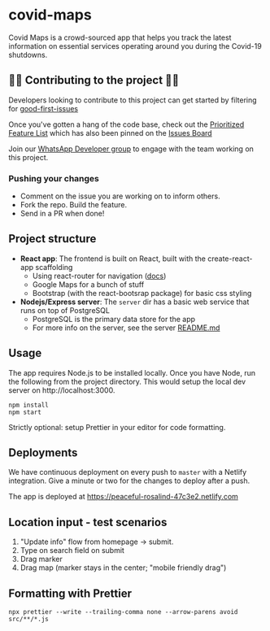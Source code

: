 # covid-maps

Covid Maps is a crowd-sourced app that helps you track the latest information on essential services operating around you during the Covid-19 shutdowns.

## 👩‍💻 Contributing to the project 👨‍💻

Developers looking to contribute to this project can get started by filtering for [good-first-issues](https://github.com/arjun27/covid-maps/issues?q=is%3Aopen+is%3Aissue+label%3A%22good+first+issue%22)

Once you've gotten a hang of the code base, check out the [Prioritized Feature List](https://github.com/arjun27/covid-maps/issues/86) which has also been pinned on the [Issues Board](https://github.com/arjun27/covid-maps/issues)

Join our [WhatsApp Developer group](https://chat.whatsapp.com/HzZT0gMYoYYEDDjj2LQUD8) to engage with the team working on this project.

### Pushing your changes

* Comment on the issue you are working on to inform others.
* Fork the repo. Build the feature.
* Send in a PR when done!

## Project structure

- **React app**: The frontend is built on React, built with the create-react-app scaffolding
  - Using react-router for navigation ([docs](https://reacttraining.com/react-router/web/guides/quick-start))
  - Google Maps for a bunch of stuff
  - Bootstrap (with the react-bootsrap package) for basic css styling
- **Nodejs/Express server**: The `server` dir has a basic web service that runs on top of PostgreSQL
  - PostgreSQL is the primary data store for the app
  - For more info on the server, see the server [README.md](server/README.md)

## Usage

The app requires Node.js to be installed locally. Once you have Node, run the following from the project directory. This would setup the local dev server on http://localhost:3000.

```
npm install
npm start
```

Strictly optional: setup Prettier in your editor for code formatting.

## Deployments

We have continuous deployment on every push to `master` with a Netlify integration. Give a minute or two for the changes to deploy after a push.

The app is deployed at https://peaceful-rosalind-47c3e2.netlify.com

## Location input - test scenarios

1. "Update info" flow from homepage -> submit.
2. Type on search field on submit
3. Drag marker
4. Drag map (marker stays in the center; "mobile friendly drag")

## Formatting with Prettier

```
npx prettier --write --trailing-comma none --arrow-parens avoid src/**/*.js
```

